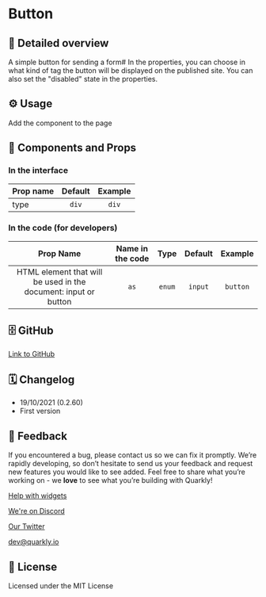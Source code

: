 # Button

## 📖 Detailed overview

A simple button for sending a form#
In the properties, you can choose in what kind of tag the button will be displayed on the published site. You can also set the "disabled" state in the properties.

## ⚙️ Usage

Add the component to the page

## 🧩 Components and Props

### In the interface

| Prop name                     |    Default     |  Example   |
| :---------------------------- | :------------: | :--------: |
| type                          |     `div`      |   `div`    |

### In the code (for developers)

| Prop Name                                                       | Name in the code |   Type    |     Default     | Example   |
| :-------------------------------------------------------------: | :--------------: | :-------: | :-------------: | :-------: |
| HTML element that will be used in the document: input or button |   `as`           | `enum`    |      `input`    |  `button` |

## 🗄 GitHub

[Link to GitHub](https://github.com/quarkly/community-kit/tree/master/src/Animation)

## 🗓 Changelog

- 19/10/2021 (0.2.60)
- First version

## 📮 Feedback

If you encountered a bug, please contact us so we can fix it promptly. We’re rapidly developing, so don’t hesitate to send us your feedback and request new features you would like to see added. Feel free to share what you’re working on - we **love** to see what you’re building with Quarkly!

[Help with widgets](https://community.quarkly.io/c/requests/11)

[We're on Discord](https://discord.gg/SuF9vCMJGW)

[Our Twitter](https://twitter.com/quarklyapp)

[dev@quarkly.io](mailto:dev@quarkly.io)

## 📝 License

Licensed under the MIT License

